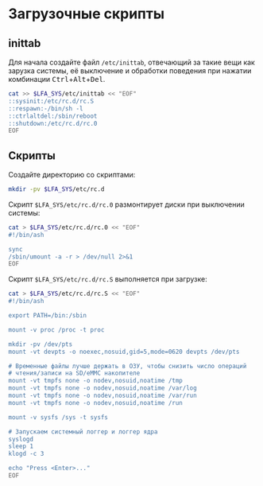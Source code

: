 # Загрузочные скрипты

## inittab

Для начала создайте файл `/etc/inittab`, отвечающий за такие вещи как зарузка системы, её выключение и обработки поведения при нажатии комбинации <kbd>Ctrl</kbd>+<kbd>Alt</kbd>+<kbd>Del</kbd>.

```bash
cat >> $LFA_SYS/etc/inittab << "EOF"
::sysinit:/etc/rc.d/rc.S
::respawn:-/bin/sh -l
::ctrlaltdel:/sbin/reboot 
::shutdown:/etc/rc.d/rc.0
EOF
```

## Скрипты

Создайте директорию со скриптами:

```bash
mkdir -pv $LFA_SYS/etc/rc.d
```

Скрипт `$LFA_SYS/etc/rc.d/rc.0` размонтирует диски при выключении системы:

```bash
cat > $LFA_SYS/etc/rc.d/rc.0 << "EOF"
#!/bin/ash

sync
/sbin/umount -a -r > /dev/null 2>&1
EOF
```

Скрипт `$LFA_SYS/etc/rc.d/rc.S` выполняется при загрузке:

```bash
cat > $LFA_SYS/etc/rc.d/rc.S << "EOF"
#!/bin/ash

export PATH=/bin:/sbin

mount -v proc /proc -t proc

mkdir -pv /dev/pts
mount -vt devpts -o noexec,nosuid,gid=5,mode=0620 devpts /dev/pts

# Временные файлы лучше держать в ОЗУ, чтобы снизить число операций
# чтения/записи на SD/eMMC накопителе
mount -vt tmpfs none -o nodev,nosuid,noatime /tmp
mount -vt tmpfs none -o nodev,nosuid,noatime /var/log
mount -vt tmpfs none -o nodev,nosuid,noatime /var/run
mount -vt tmpfs none -o nodev,nosuid,noatime /run

mount -v sysfs /sys -t sysfs

# Запускаем системный логгер и логгер ядра
syslogd
sleep 1
klogd -c 3

echo "Press <Enter>..."
EOF
```
